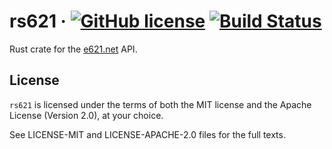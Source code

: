 # rs621 &middot; [![GitHub license](https://img.shields.io/badge/license-MIT%2FApache--2.0-blue.svg)](https://github.com/nasso/rs621/blob/master/README.md#license) [![Build Status](https://travis-ci.com/nasso/rs621.svg?branch=master)](https://travis-ci.com/nasso/rs621)
Rust crate for the [e621.net](https://e926.net) API.

## License

`rs621` is licensed under the terms of both the MIT license and the Apache
License (Version 2.0), at your choice.

See LICENSE-MIT and LICENSE-APACHE-2.0 files for the full texts.
